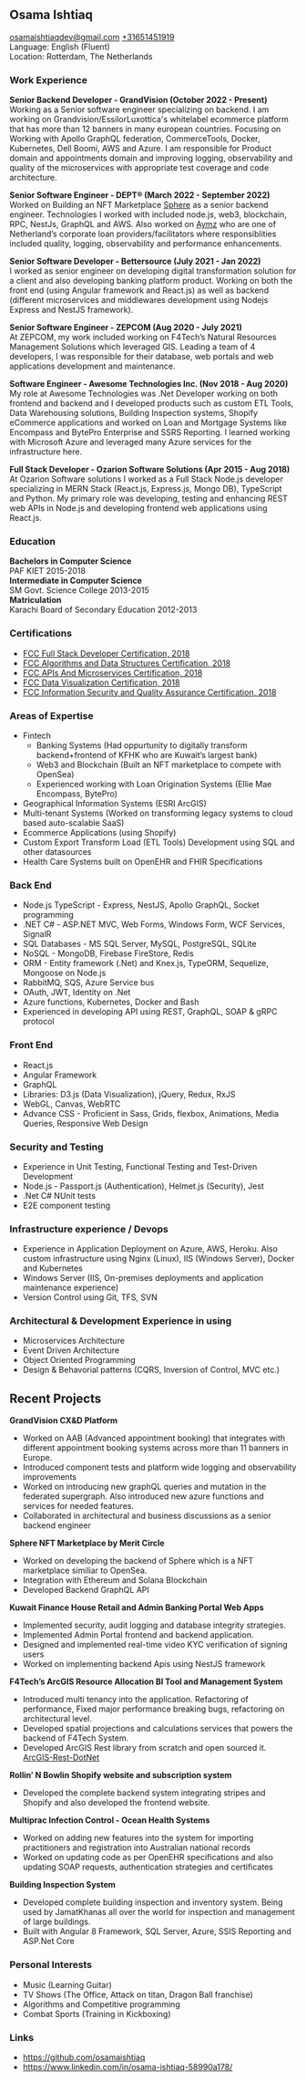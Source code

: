 ## **Osama Ishtiaq**

<osamaishtiaqdev@gmail.com> [+31651451919](https://wa.me/31651451919)  
Language: English (Fluent)  
Location: Rotterdam, The Netherlands

### **Work Experience**

**Senior Backend Developer - GrandVision (October 2022 - Present)**  
Working as a Senior software engineer specializing on backend. I am working on Grandvision/EssilorLuxottica's whitelabel ecommerce platform that has more than 12 banners in many european countries. Focusing on Working with Apollo GraphQL federation, CommerceTools, Docker, Kubernetes, Dell Boomi, AWS and Azure. I am responsible for Product domain and appointments domain and improving logging, observability and quality of the microservices with appropriate test coverage and code architecture.

**Senior Software Engineer - DEPT® (March 2022 - September 2022)**  
Worked on Building an NFT Marketplace [Sphere](https://meritcircle.io/) as a senior backend engineer. Technologies I worked with included node.js, web3, blockchain, RPC, NestJs, GraphQL and AWS. Also worked on [Aymz](https://www.aymz.com/) who are one of Netherland’s corporate loan providers/facilitators where responsiblities included quality, logging, observability and performance enhancements.

**Senior Software Developer - Bettersource (July 2021 - Jan 2022)**  
I worked as senior engineer on developing digital transformation solution for a client and also developing banking platform product. Working on both the front end (using Angular framework and React.js) as well as backend (different microservices and middlewares development using Nodejs Express and NestJS framework).

**Senior Software Engineer - ZEPCOM (Aug 2020 - July 2021)**  
At ZEPCOM, my work included working on F4Tech’s Natural Resources Management Solutions which leveraged GIS. Leading a team of 4 developers, I was responsible for their database, web portals and web applications development and maintenance.

**Software Engineer - Awesome Technologies Inc. (Nov 2018 - Aug 2020)**
My role at Awesome Technologies was .Net Developer working on both frontend and backend and I developed products such as custom ETL Tools, Data Warehousing solutions, Building Inspection systems, Shopify eCommerce applications and worked on Loan and Mortgage Systems like Encompass and BytePro Enterprise and SSRS Reporting. I learned working with Microsoft Azure and leveraged many Azure services for the infrastructure here.

**Full Stack Developer - Ozarion Software Solutions (Apr 2015 - Aug 2018)**  
At Ozarion Software solutions I worked as a Full Stack Node.js developer specializing in MERN Stack (React.js, Express.js, Mongo DB), TypeScript and Python. My primary role was developing, testing and enhancing REST web APIs in Node.js and developing frontend web applications using React.js.
    
### **Education**

**Bachelors in Computer Science**  
PAF KIET 2015-2018    
**Intermediate in Computer Science**  
SM Govt. Science College 2013-2015  
**Matriculation**  
Karachi Board of Secondary Education 2012-2013

### **Certifications**

- [FCC Full Stack Developer Certification, 2018](https://www.freecodecamp.org/certification/oisee/full-stack)
- [FCC Algorithms and Data Structures Certification, 2018](https://www.freecodecamp.org/certification/oisee/javascript-algorithms-and-data-structures)
- [FCC APIs And Microservices Certification, 2018](https://www.freecodecamp.org/certification/oisee/apis-and-microservices)
- [FCC Data Visualization Certification, 2018](https://www.freecodecamp.org/certification/oisee/data-visualization)
- [FCC Information Security and Quality Assurance Certification, 2018](https://www.freecodecamp.org/certification/oisee/information-security-and-quality-assurance)

### **Areas of Expertise**

- Fintech
  - Banking Systems (Had oppurtunity to digitally transform backend+frontend of KFHK who are Kuwait’s largest bank)
  - Web3 and Blockchain (Built an NFT marketplace to compete with OpenSea)
  - Experienced working with Loan Origination Systems (Ellie Mae Encompass, BytePro)
- Geographical Information Systems (ESRI ArcGIS)
- Multi-tenant Systems (Worked on transforming legacy systems to cloud based auto-scalable SaaS)
- Ecommerce Applications (using Shopify)
- Custom Export Transform Load (ETL Tools) Development using SQL and other datasources
- Health Care Systems built on OpenEHR and FHIR Specifications

### **Back End**

- Node.js TypeScript - Express, NestJS, Apollo GraphQL, Socket programming
- .NET C# - ASP.NET MVC, Web Forms, Windows Form, WCF Services, SignalR
- SQL Databases - MS SQL Server, MySQL, PostgreSQL, SQLite
- NoSQL - MongoDB, Firebase FireStore, Redis
- ORM - Entity framework (.Net) and Knex.js, TypeORM, Sequelize, Mongoose on Node.js
- RabbitMQ, SQS, Azure Service bus
- OAuth, JWT, Identity on .Net
- Azure functions, Kubernetes, Docker and Bash
- Experienced in developing API using REST, GraphQL, SOAP & gRPC protocol

### **Front End**

- React.js
- Angular Framework
- GraphQL
- Libraries: D3.js (Data Visualization), jQuery, Redux, RxJS
- WebGL, Canvas, WebRTC
- Advance CSS - Proficient in Sass, Grids, flexbox, Animations, Media Queries, Responsive Web Design

### **Security and Testing**

- Experience in Unit Testing, Functional Testing and Test-Driven Development
- Node.js - Passport.js (Authentication), Helmet.js (Security), Jest
- .Net C# NUnit tests
- E2E component testing

### **Infrastructure experience / Devops**

- Experience in Application Deployment on Azure, AWS, Heroku. Also custom infrastructure using Nginx (Linux), IIS (Windows Server), Docker and Kubernetes
- Windows Server (IIS, On-premises deployments and application maintenance experience)
- Version Control using Git, TFS, SVN

### **Architectural & Development Experience in using**

- Microservices Architecture
- Event Driven Architecture
- Object Oriented Programming
- Design & Behavorial patterns (CQRS, Inversion of Control, MVC etc.)

## **Recent Projects**

**GrandVision CX&D Platform**

- Worked on AAB (Advanced appointment booking) that integrates with different appointment booking systems across more than 11 banners in Europe.
- Introduced component tests and platform wide logging and observability improvements
- Worked on introducing new graphQL queries and mutation in the federated supergraph. Also introduced new azure functions and services for needed features.
- Collaborated in architectural and business discussions as a senior backend engineer

**Sphere NFT Marketplace by Merit Circle**

- Worked on developing the backend of Sphere which is a NFT marketplace similiar to OpenSea.
- Integration with Ethereum and Solana Blockchain
- Developed Backend GraphQL API

**Kuwait Finance House Retail and Admin Banking Portal Web Apps**

- Implemented security, audit logging and database integrity strategies.
- Implemented Admin Portal frontend and backend application.
- Designed and implemented real-time video KYC verification of signing users
- Worked on implementing backend Apis using NestJS framework

**F4Tech’s ArcGIS Resource Allocation BI Tool and Management System**

- Introduced multi tenancy into the application. Refactoring of performance, Fixed major performance breaking bugs, refactoring on architectural level.
- Developed spatial projections and calculations services that powers the backend of F4Tech System.
- Developed ArcGIS Rest library from scratch and open sourced it. [ArcGIS-Rest-DotNet](https://github.com/osamaishtiaq/arcgis-rest-dotnet)

**Rollin’ N Bowlin Shopify website and subscription system**

- Developed the complete backend system integrating stripes and Shopify and also developed the frontend website.

**Multiprac Infection Control - Ocean Health Systems**

- Worked on adding new features into the system for importing practitioners and registration into Australian national records
- Worked on updating code as per OpenEHR specifications and also updating SOAP requests, authentication strategies and certificates

**Building Inspection System**

- Developed complete building inspection and inventory system. Being used by JamatKhanas all over the world for inspection and management of large buildings.
- Built with Angular 8 Framework, SQL Server, Azure, SSIS Reporting and ASP.Net Core

### **Personal Interests**

- Music (Learning Guitar)
- TV Shows (The Office, Attack on titan, Dragon Ball franchise)
- Algorithms and Competitive programming
- Combat Sports (Training in Kickboxing)

### **Links**

- <https://github.com/osamaishtiaq>
- <https://www.linkedin.com/in/osama-ishtiaq-58990a178/>

